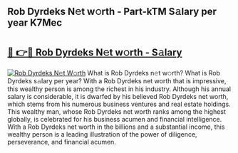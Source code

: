 ## Rob Dyrdeks N𝚎t w𝚘rth - Part-kTM S𝚊lary per year K7Mec

# <h2><a href="http://gc1xoif.nevu.top/?p=Rob+Dyrdeks">🔗 👉🔴 Rob Dyrdeks N𝚎t w𝚘rth - S𝚊lary</a></h2>

[![Rob Dyrdeks N𝚎t W𝚘rth](https://i.imgur.com/Oavwk0R.jpeg)](http://gc1xoif.nevu.top/?p=Rob+Dyrdeks)
What is Rob Dyrdeks n𝚎t w𝚘rth? What is Rob Dyrdeks s𝚊lary per year?
With a Rob Dyrdeks net worth that is impressive, this wealthy person is among the richest in his industry. Although his annual salary is considerable, it is dwarfed by his believed Rob Dyrdeks net worth, which stems from his numerous business ventures and real estate holdings. This wealthy man, whose Rob Dyrdeks net worth ranks among the highest globally, is celebrated for his business acumen and financial intelligence. With a Rob Dyrdeks net worth in the billions and a substantial income, this wealthy person is a leading illustration of the power of diligence, perseverance, and financial acumen.
